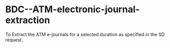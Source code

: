 # BDC--ATM-electronic-journal-extraction
To Extract the ATM e-journals for a selected duration as specified in the SD request.
